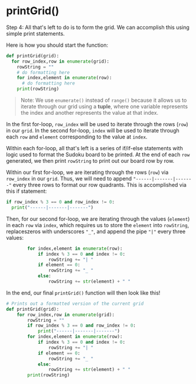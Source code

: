 <!--title={Sudoku Solver Lab: printGrid()}-->

<!--badges={Algorithmns:36}-->

<!--concepts{2D Lists}-->

# printGrid()

Step 4: All that's left to do is to form the grid. We can accomplish this using simple print statements.


Here is how you should start the function:

```python
def printGrid(grid):
  for row_index,row in enumerate(grid):
    rowString = ""
    # do formatting here
    for index,element in enumerate(row):
      # do formatting here
    print(rowString)
```

> Note: We use `enumerate()` instead of `range()` because it allows us to iterate through our grid using a **tuple**, where one variable represents the index and another represents the value at that index.

In the first for-loop, `row_index` will be used to iterate through the rows (`row`) in our `grid`. In the second for-loop, `index` will be used to iterate through each `row` and `element` corresponding to the value at `index`.

Within each for-loop, all that's left is a series of if/if-else statements with logic used to format the Sudoku board to be printed. At the end of each `row` generated, we then print `rowString` to print out our board row by row.


Within our first for-loop, we are iterating through the rows (`row`) via `row_index` in our `grid`. Thus, we will need to append `"------|-------|-------"` every three rows to format our row quadrants. This is accomplished via this if statement:

```python
if row_index % 3 == 0 and row_index != 0:
  print("------|-------|-------") 
```

Then, for our second for-loop, we are iterating through the values (`element`) in each `row` via `index`, which requires us to store the `element` into `rowString`, replaceszeros with underscores `"_"`, and append the pipe `"|"` every three values:

```python
		for index,element in enumerate(row):
			if index % 3 == 0 and index != 0:
				rowString += "| "
			if element == 0:
				rowString += "_ "
			else:
				rowString += str(element) + " "
```

In the end, our final `printGrid()` function will then look like this!

```python
# Prints out a formatted version of the current grid
def printGrid(grid):
	for row_index,row in enumerate(grid):
		rowString = ""
		if row_index % 3 == 0 and row_index != 0:
			print("------|-------|-------")
		for index,element in enumerate(row):
			if index % 3 == 0 and index != 0:
				rowString += "| "
			if element == 0:
				rowString += "_ "
			else:
				rowString += str(element) + " "
		print(rowString)
```

